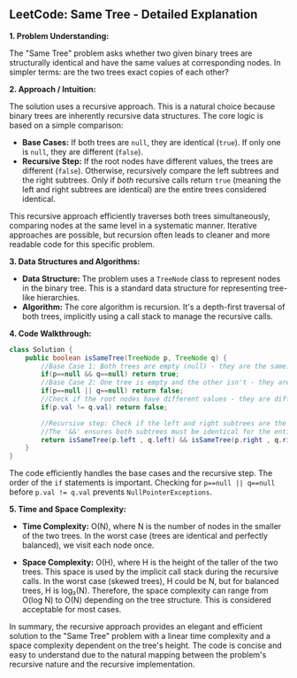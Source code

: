 ## LeetCode: Same Tree - Detailed Explanation

**1. Problem Understanding:**

The "Same Tree" problem asks whether two given binary trees are structurally identical and have the same values at corresponding nodes.  In simpler terms: are the two trees exact copies of each other?

**2. Approach / Intuition:**

The solution uses a recursive approach.  This is a natural choice because binary trees are inherently recursive data structures.  The core logic is based on a simple comparison:

* **Base Cases:** If both trees are `null`, they are identical (`true`). If only one is `null`, they are different (`false`).
* **Recursive Step:** If the root nodes have different values, the trees are different (`false`). Otherwise, recursively compare the left subtrees and the right subtrees.  Only if *both* recursive calls return `true` (meaning the left and right subtrees are identical) are the entire trees considered identical.

This recursive approach efficiently traverses both trees simultaneously, comparing nodes at the same level in a systematic manner.  Iterative approaches are possible, but recursion often leads to cleaner and more readable code for this specific problem.

**3. Data Structures and Algorithms:**

* **Data Structure:**  The problem uses a `TreeNode` class to represent nodes in the binary tree. This is a standard data structure for representing tree-like hierarchies.
* **Algorithm:**  The core algorithm is recursion.  It's a depth-first traversal of both trees, implicitly using a call stack to manage the recursive calls.

**4. Code Walkthrough:**

```java
class Solution {
    public boolean isSameTree(TreeNode p, TreeNode q) {
        //Base Case 1: Both trees are empty (null) - they are the same.
        if(p==null && q==null) return true;
        //Base Case 2: One tree is empty and the other isn't - they are different.
        if(p==null || q==null) return false;
        //Check if the root nodes have different values - they are different.
        if(p.val != q.val) return false;

        //Recursive step: Check if the left and right subtrees are the same.
        //The '&&' ensures both subtrees must be identical for the entire trees to be the same.
        return isSameTree(p.left , q.left) && isSameTree(p.right , q.right);
    }
}
```

The code efficiently handles the base cases and the recursive step.  The order of the `if` statements is important. Checking for `p==null || q==null` before `p.val != q.val` prevents `NullPointerExceptions`.


**5. Time and Space Complexity:**

* **Time Complexity:** O(N), where N is the number of nodes in the smaller of the two trees. In the worst case (trees are identical and perfectly balanced), we visit each node once.

* **Space Complexity:** O(H), where H is the height of the taller of the two trees. This space is used by the implicit call stack during the recursive calls. In the worst case (skewed trees), H could be N, but for balanced trees, H is log₂(N).  Therefore, the space complexity can range from O(log N) to O(N) depending on the tree structure.  This is considered acceptable for most cases.

In summary, the recursive approach provides an elegant and efficient solution to the "Same Tree" problem with a linear time complexity and a space complexity dependent on the tree's height. The code is concise and easy to understand due to the natural mapping between the problem's recursive nature and the recursive implementation.
